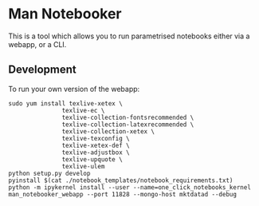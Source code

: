 # Man Notebooker

This is a tool which allows you to run parametrised notebooks either via
a webapp, or a CLI.

## Development
To run your own version of the webapp:

```
sudo yum install texlive-xetex \
               texlive-ec \
               texlive-collection-fontsrecommended \
               texlive-collection-latexrecommended \
               texlive-collection-xetex \
               texlive-texconfig \
               texlive-xetex-def \
               texlive-adjustbox \
               texlive-upquote \
               texlive-ulem
python setup.py develop
pyinstall $(cat ./notebook_templates/notebook_requirements.txt)
python -m ipykernel install --user --name=one_click_notebooks_kernel
man_notebooker_webapp --port 11828 --mongo-host mktdatad --debug
```
